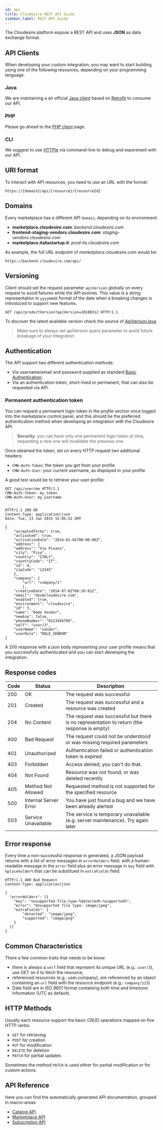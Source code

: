 ```yaml
---
id: api
title: Cloudesire REST API Guide
sidebar_label: REST API Guide
---
```


The Cloudesire platform expose a REST API and uses **JSON** as data exchange
format.

## API Clients

When developing your custom integration, you may want to start building using one
of the following resources, depending on your programming language.

### Java

We are maintaining a an official [Java client](https://github.com/ClouDesire/java-api-client)
based on [Retrofit](http://square.github.io/retrofit/) to consume our API.

### PHP

Please go ahead to the [PHP client](api-php.md) page.

### CLI

We suggest to use [HTTPie](https://github.com/jakubroztocil/httpie) via
command-line to debug and experiment with our API.

## URI format

To interact with API resources, you need to use an URL with the format:

    https://{domain}/api/{resource}/{resourceId}

## Domains

Every marketplace has a different API `domain`, depending on its environment:

* **marketplace.cloudesire.com**: _backend.cloudesire.com_
* **frontend-staging-vendors.cloudesire.com**: _staging-vendors.cloudesire.com_
* **marketplace.italiastartup.it**: _prod-its.cloudesire.com_

As example, the full URL endpoint of *marketplace.cloudesire.com* would be:

```https://backend.cloudesire.com/api/```

## Versioning

Client should set the request parameter `apiVersion` globally on every request
to avoid failures while the API evolves.
This value is a string representation in `yyyymmdd` format of the date when a
breaking changes is introduced to support new features.

    GET /api/productVersion?apiVersion=20180312 HTTP/1.1

To discover the latest available version check the source of
[ApiVersion.java](https://github.com/ClouDesire/java-api-client/blob/master/cmw-dto/src/main/java/com/liberologico/cloudesire/cmw/ApiVersion.java).

> Make sure to always set apiVersion query parameter to avoid future breakage of
your integration

## Authentication

The API support two different authentication methods:

* Via username/email and password supplied as standard [Basic Authentication](http://en.wikipedia.org/wiki/Basic_access_authentication);
* Via an authentication token, short-lived or permanent, that can also be requested via API.

### Permanent authentication token

You can request a permanent login token in the *profile* section once logged into
the marketplace control panel, and this should be the preferred authentication
method when developing an integration with the Cloudesire API.

> **Security**: you can have only one permanent login token at time, requesting
a new one will invalidate the previous one.

Once obtained the token, set on every HTTP request two additional headers:

* `CMW-Auth-Token`: the token you got from your profile
* `CMW-Auth-User`: your current username, as displayed in your profile

A good test would be to retrieve your user profile:

```http
GET /api/user/me HTTP/1.1
CMW-Auth-Token: my_token
CMW-Auth-User: my_username


HTTP/1.1 200 OK
Content-Type: application/json
Date: Tue, 13 Jan 2015 15:05:52 GMT

{
    "acceptedTerms": true,
    "activated": true,
    "activationDate": "2014-01-01T00:00:00Z",
    "address": {
    "address": "Via Pisana",
    "city": "Pisa",
    "country": "ITALY",
    "countryCode": "IT",
    "id": 4,
    "zipCode": "12345"
    },
    "company": {
        "url": "company/1"
        },
    "creationDate": "2014-07-02T08:20:01Z",
    "email": "dev@cloudesire.com",
    "enabled": true,
    "environment": "cloudesire",
    "id": 3,
    "name": "Demo Vendor",
    "newbie": false,
    "phoneNumber": "0123456789",
    "self": "user/3",
    "userName": "vendor",
    "userRole": "ROLE_VENDOR"
}
```

A 200 response with a json body representing your user profile means that you
successfully authenticated and you can start developing the integration.

## Response codes

| Code | Status                | Description                                                                                 |
|------|-----------------------|---------------------------------------------------------------------------------------------|
| 200  | OK                    | The request was successful                                                                  |
| 201  | Created               | The request was successful and a resource was created                                       |
| 204  | No Content            | The request was successful but there is no representation to return (the response is empty) |
| 400  | Bad Request           | The request could not be understood or was missing required parameters                      |
| 401  | Unauthorized          | Authentication failed or authentication token is expired                                    |
| 403  | Forbidden             | Access denied, you can't do that.                                                           |
| 404  | Not Found             | Resource was not found, or was deleted recently                                             |
| 405  | Method Not Allowed    | Requested method is not supported for the specified resource                                |
| 500  | Internal Server Error | You have just found a bug and we have been already alerted                                  |
| 503  | Service Unavailable   | The service is temporary unavailable (e.g. server maintenance). Try again later             |

## Error response

Every time a non-successful response in generated, a JSON payload returns with a
list of error messages in `errorHolders` field, with a human-readable message in
the `error` field plus an error message in `key` field with
`%placeholder%` that can be substitued in `extraFields` field:

```http
HTTP/1.1 400 Bad Request
Content-Type: application/json

{
  "errorHolders": [{
    "key": "unsupported-file-type-%detected%-%supported%",
    "error": "Unsupported file type: image/jpeg",
    "extraFields": {
        "detected": "image/jpeg",
        "supported": "image/png"
    }
  }]
}
```

## Common Characteristics

There a few common traits that needs to be know:

* there is always a `self` field that represent its unique URL (e.g.: `user/3`), use GET on it to fetch the resource;
* referenced resources (e.g.: user.company), are referenced by an object containing an `url` field with the resource endpoint (e.g.: `company/123`)
* Date field are in _ISO 8601_ format containing both time and timezone information (UTC as default).

## HTTP Methods

Usually each resource support the basic CRUD operations mapped on five HTTP verbs:

* `GET` for retrieving
* `POST` for creation
* `PUT` for modification
* `DELETE` for deletion
* `PATCH` for partial updates

Sometimes the method `PATCH` is used either for partial modification or for custom actions.

## API Reference

Here you can find the automatically generated API documentation, grouped in macro-areas:

* [Catalog API](http://api.cloudesire.com/catalog.html)
* [Marketplace API](http://api.cloudesire.com/marketplace.html)
* [Subscription API](http://api.cloudesire.com/subscription.html)